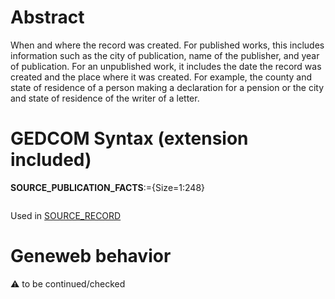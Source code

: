 ﻿# Abstract
When and where the record was created. For published works, this includes information such as the
city of publication, name of the publisher, and year of publication.
For an unpublished work, it includes the date the record was created and the place where it was
created. For example, the county and state of residence of a person making a declaration for a pension
or the city and state of residence of the writer of a letter.


# GEDCOM Syntax (extension included)

**SOURCE_PUBLICATION_FACTS**:={Size=1:248}
<pre>
</pre>
Used in <a href=Ged.SOURCE_RECORD.md>SOURCE_RECORD</a><br />

# Geneweb behavior


:warning: to be continued/checked


